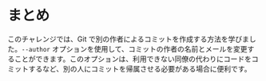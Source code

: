 # まとめ

このチャレンジでは、Git で別の作者によるコミットを作成する方法を学びました。`--author` オプションを使用して、コミットの作者の名前とメールを変更することができます。このオプションは、利用できない同僚の代わりにコードをコミットするなど、別の人にコミットを帰属させる必要がある場合に便利です。
